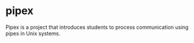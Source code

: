 # pipex
Pipex is a project that introduces students to process communication using pipes in Unix systems.
